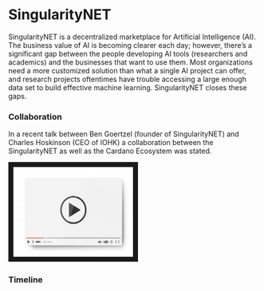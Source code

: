 # SingularityNET

SingularityNET is a decentralized marketplace for Artificial Intelligence (AI). The business value of AI is becoming clearer each day; however, there’s a significant gap between the people developing AI tools (researchers and academics) and the businesses that want to use them. Most organizations need a more customized solution than what a single AI project can offer, and research projects oftentimes have trouble accessing a large enough data set to build effective machine learning. SingularityNET closes these gaps.

### Collaboration
In a recent talk between Ben Goertzel (founder of SingularityNET) and Charles Hoskinson (CEO of IOHK) a collaboration between the SingularityNET as well as the Cardano Ecosystem was stated.

<a href="http://www.youtube.com/watch?feature=player_embedded&v=-vwhgtyZwz0
" target="_blank"><img src="/assets/images/video-player-bar-template.jpg" 
alt="Interview" width="240" height="180" border="10" /></a>


### Timeline


